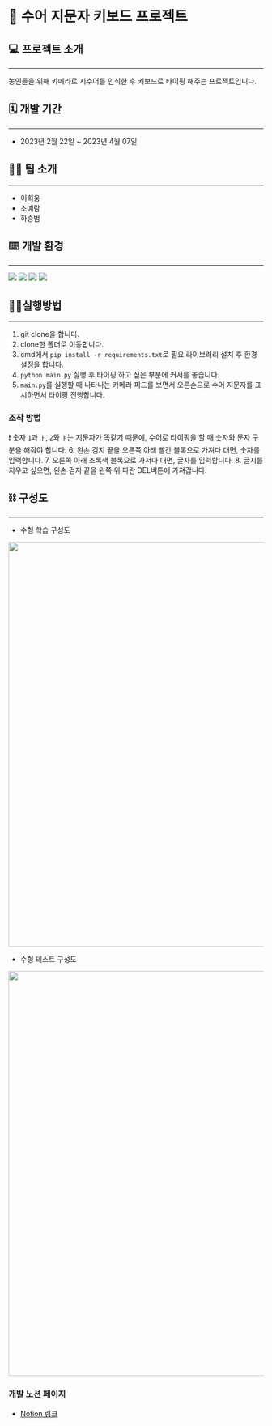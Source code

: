 # 🤟 수어 지문자 키보드 프로젝트

## 💻 프로젝트 소개
---
농인들을 위해 카메라로 지수어를 인식한 후 키보드로 타이핑 해주는 프로젝트입니다.

## 🗓️ 개발 기간
---
- 2023년 2월 22일 ~ 2023년 4월 07일

## 👨‍💻 팀 소개
---
- 이희웅
- 조예람
- 하승범

## ⌨️ 개발 환경
---
<img src="https://img.shields.io/badge/Python-3776AB?style=for-the-badge&logo=Python&logoColor=white"/>
<img src="https://img.shields.io/badge/TensorFlow-FF6F00?style=for-the-badge&logo=TensorFlow&logoColor=white"/>
<img src="https://img.shields.io/badge/Keras-D00000?style=for-the-badge&logo=Keras&logoColor=white"/>
<img src="https://img.shields.io/badge/scikit_learn-F7931E?style=for-the-badge&logo=scikit-learn&logoColor=white"/>
<!-- plastic, flat, flat-square, for-the-badge, social -->


## 🏃‍♀️실행방법
---
1. git clone을 합니다.
2. clone한 폴더로 이동합니다.
3. cmd에서 `pip install -r requirements.txt`로 필요 라이브러리 설치 후 환경 설정을 합니다.
4. `python main.py` 실행 후 타이핑 하고 싶은 부분에 커서를 놓습니다.
5. `main.py`를 실행할 때 나타나는 카메라 피드를 보면서 오른손으로 수어 지문자를 표시하면서 타이핑 진행합니다.

### 조작 방법
❗️ 숫자 `1`과 `ㅏ`, `2`와 `ㅑ`는 지문자가 똑같기 때문에, 수어로 타이핑을 할 때 숫자와 문자 구분을 해줘야 합니다. 
6. 왼손 검지 끝을 오른쪽 아래 빨간 블록으로 가져다 대면, 숫자를 입력합니다.
7. 오른쪽 아래 초록색 블록으로 가저다 대면, 글자를 입력합니다.
8. 글지를 지우고 싶으면, 왼손 검지 끝을 왼쪽 위 파란 DEL버튼에 가져갑니다. 


## ⛓️ 구성도
---
- 수형 학습 구성도
<img src=https://user-images.githubusercontent.com/120548753/230588443-4615e0d4-5dbb-4d10-b6c9-d58e5f3bd81a.png width='900' height='800'>

- 수형 테스트 구성도
<img src=https://user-images.githubusercontent.com/120548753/230588274-56753e04-98e3-4f9b-9c53-ae3eb28acda6.png width='900' height='800'>


### 개발 노션 페이지
- [Notion 링크](https://rammm.notion.site/8cbcbdcc3df34477888c92ed92233b13)

